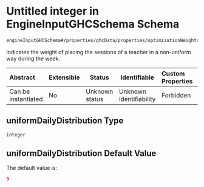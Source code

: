 # Untitled integer in EngineInputGHCSchema Schema

```txt
engineInputGHCSchema#/properties/ghcData/properties/optimizationWeights/properties/teachers/properties/uniformDailyDistribution
```

Indicates the weight of placing the sessions of a teacher in a non-uniform way during the week.


| Abstract            | Extensible | Status         | Identifiable            | Custom Properties | Additional Properties | Access Restrictions | Defined In                                                         |
| :------------------ | ---------- | -------------- | ----------------------- | :---------------- | --------------------- | ------------------- | ------------------------------------------------------------------ |
| Can be instantiated | No         | Unknown status | Unknown identifiability | Forbidden         | Allowed               | none                | [ghc.schema.json\*](../out/ghc.schema.json "open original schema") |

## uniformDailyDistribution Type

`integer`

## uniformDailyDistribution Default Value

The default value is:

```json
3
```
